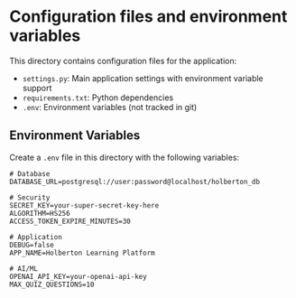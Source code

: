 # Configuration files and environment variables

This directory contains configuration files for the application:

- `settings.py`: Main application settings with environment variable support
- `requirements.txt`: Python dependencies
- `.env`: Environment variables (not tracked in git)

## Environment Variables

Create a `.env` file in this directory with the following variables:

```env
# Database
DATABASE_URL=postgresql://user:password@localhost/holberton_db

# Security
SECRET_KEY=your-super-secret-key-here
ALGORITHM=HS256
ACCESS_TOKEN_EXPIRE_MINUTES=30

# Application
DEBUG=false
APP_NAME=Holberton Learning Platform

# AI/ML
OPENAI_API_KEY=your-openai-api-key
MAX_QUIZ_QUESTIONS=10
```
